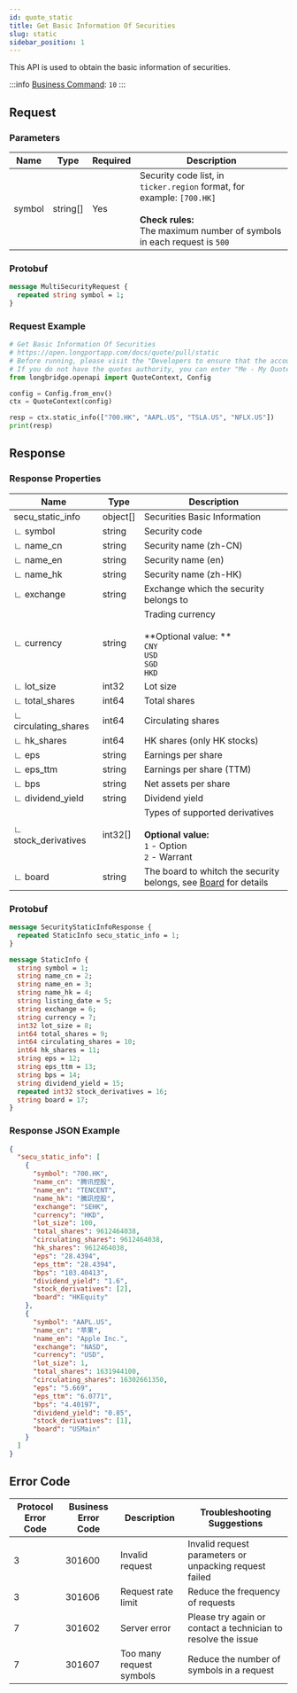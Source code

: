 ```yaml
---
id: quote_static
title: Get Basic Information Of Securities
slug: static
sidebar_position: 1
---
```


This API is used to obtain the basic information of securities.

:::info
[Business Command](../../socket/protocol/request): `10`
:::

## Request

### Parameters

| Name   | Type     | Required | Description                                                                                                                                                     |
| ------ | -------- | -------- | --------------------------------------------------------------------------------------------------------------------------------------------------------------- |
| symbol | string[] | Yes      | Security code list, in `ticker.region` format, for example: `[700.HK]` <br /><br />**Check rules:**<br />The maximum number of symbols in each request is `500` |

### Protobuf

```protobuf
message MultiSecurityRequest {
  repeated string symbol = 1;
}
```

### Request Example

```python
# Get Basic Information Of Securities
# https://open.longportapp.com/docs/quote/pull/static
# Before running, please visit the "Developers to ensure that the account has the correct quotes authority.
# If you do not have the quotes authority, you can enter "Me - My Quotes - Store" to purchase the authority through the "LongPort" mobile app.
from longbridge.openapi import QuoteContext, Config

config = Config.from_env()
ctx = QuoteContext(config)

resp = ctx.static_info(["700.HK", "AAPL.US", "TSLA.US", "NFLX.US"])
print(resp)
```

## Response

### Response Properties

| Name                 | Type     | Description                                                                                          |
| -------------------- | -------- | ---------------------------------------------------------------------------------------------------- |
| secu_static_info     | object[] | Securities Basic Information                                                                         |
| ∟ symbol             | string   | Security code                                                                                        |
| ∟ name_cn            | string   | Security name (zh-CN)                                                                                |
| ∟ name_en            | string   | Security name (en)                                                                                   |
| ∟ name_hk            | string   | Security name (zh-HK)                                                                                |
| ∟ exchange           | string   | Exchange which the security belongs to                                                               |
| ∟ currency           | string   | Trading currency <br /><br />**Optional value: **<br />`CNY` <br />`USD` <br />`SGD` <br />`HKD`     |
| ∟ lot_size           | int32    | Lot size                                                                                             |
| ∟ total_shares       | int64    | Total shares                                                                                         |
| ∟ circulating_shares | int64    | Circulating shares                                                                                   |
| ∟ hk_shares          | int64    | HK shares (only HK stocks)                                                                           |
| ∟ eps                | string   | Earnings per share                                                                                   |
| ∟ eps_ttm            | string   | Earnings per share (TTM)                                                                             |
| ∟ bps                | string   | Net assets per share                                                                                 |
| ∟ dividend_yield     | string   | Dividend yield                                                                                       |
| ∟ stock_derivatives  | int32[]  | Types of supported derivatives <br /><br />**Optional value:**<br />`1` - Option <br />`2` - Warrant |
| ∟ board              | string   | The board to whitch the security belongs, see [Board](../objects#board---security-board) for details |

### Protobuf

```protobuf
message SecurityStaticInfoResponse {
  repeated StaticInfo secu_static_info = 1;
}

message StaticInfo {
  string symbol = 1;
  string name_cn = 2;
  string name_en = 3;
  string name_hk = 4;
  string listing_date = 5;
  string exchange = 6;
  string currency = 7;
  int32 lot_size = 8;
  int64 total_shares = 9;
  int64 circulating_shares = 10;
  int64 hk_shares = 11;
  string eps = 12;
  string eps_ttm = 13;
  string bps = 14;
  string dividend_yield = 15;
  repeated int32 stock_derivatives = 16;
  string board = 17;
}
```

### Response JSON Example

```json
{
  "secu_static_info": [
    {
      "symbol": "700.HK",
      "name_cn": "腾讯控股",
      "name_en": "TENCENT",
      "name_hk": "騰訊控股",
      "exchange": "SEHK",
      "currency": "HKD",
      "lot_size": 100,
      "total_shares": 9612464038,
      "circulating_shares": 9612464038,
      "hk_shares": 9612464038,
      "eps": "28.4394",
      "eps_ttm": "28.4394",
      "bps": "103.40413",
      "dividend_yield": "1.6",
      "stock_derivatives": [2],
      "board": "HKEquity"
    },
    {
      "symbol": "AAPL.US",
      "name_cn": "苹果",
      "name_en": "Apple Inc.",
      "exchange": "NASD",
      "currency": "USD",
      "lot_size": 1,
      "total_shares": 1631944100,
      "circulating_shares": 16302661350,
      "eps": "5.669",
      "eps_ttm": "6.0771",
      "bps": "4.40197",
      "dividend_yield": "0.85",
      "stock_derivatives": [1],
      "board": "USMain"
    }
  ]
}
```

## Error Code

| Protocol Error Code | Business Error Code | Description              | Troubleshooting Suggestions                                   |
| ------------------- | ------------------- | ------------------------ | ------------------------------------------------------------- |
| 3                   | 301600              | Invalid request          | Invalid request parameters or unpacking request failed        |
| 3                   | 301606              | Request rate limit       | Reduce the frequency of requests                              |
| 7                   | 301602              | Server error             | Please try again or contact a technician to resolve the issue |
| 7                   | 301607              | Too many request symbols | Reduce the number of symbols in a request                     |
